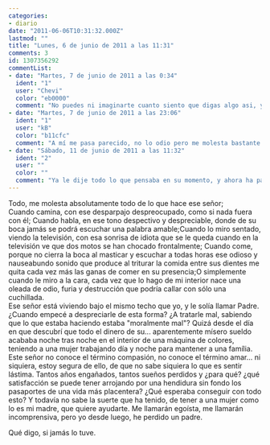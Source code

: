 ```yaml
---
categories:
- diario
date: "2011-06-06T10:31:32.000Z"
lastmod: ""
title: "Lunes, 6 de junio de 2011 a las 11:31"
comments: 3
id: 1307356292
commentList:
- date: "Martes, 7 de junio de 2011 a las 0:34"
  ident: "1"
  user: "Chevi"
  color: "eb0000"
  comment: "No puedes ni imaginarte cuanto siento que digas algo asi, y a la vez te entiendo del todo; mi situacion es casi identica pero con mi madre. Aunque en mi caso no es tanto que ella sea despreciable, simplemente no estoy de acuerdo con su manera de actuar y enfrentarse a las cosas. Y aun asi mi cuerpo/ subconsciente me tortura haciendo que dia tras dia yo imite mas sus patrones de conducta. Odio lo que me esta ocurriendo"
- date: "Martes, 7 de junio de 2011 a las 23:06"
  ident: "1"
  user: "kB"
  color: "b11cfc"
  comment: "A mí me pasa parecido, no lo odio pero me molesta bastante su presencia, y es algo que odio admitir pero es verdad... mi madre lleva años deseando divorciarse y sin atreverse a dar el paso, diciendo \"el año que viene cada uno por su lado...\", pero nunca llega ese momento.   \nY cuando únicamente nos hace caso es ahora, cuando sí se van a separar. Intenta insistentemente arreglarlo todo, pero cómo coño arreglas 15 años de matrimonio sentado en la habitación en frente del ordenador viendo fotos de tías vestidas de cuero y pasando olímpicamente de tu muejr y de tus hijas? cómo? para qué intentas arreglarlo? luego vas a volver a ser igual y vas a tener a una mujer deprimida por tu culpa, envejeciendo a tu lado, esperando que cambies, ya sóla, sin sus hijos que son los únicos que la apoyan...  \nLuego, encima de todo eso, es un hipócrita, va por la calle y el trabajo de simpático y de don perfecto, lo sé porque a veces mi madre y él han estado discutiendo en el ascensor y de repente ha entrado un vecino y él ha puesto la sonrisa mas falsa que puedas ver en la vida... y yo siempre estoy confundida, es como si le detestase y mi conciencia me obligase a apreciarle, y eso es demasiado confuso, un sufrimiento añadido al que él nos provoca a toda la familia...  \nno sabes lo que te entiendo.. gracias a esta página podemos sentirnos apoyados con otras personas que viven algo similar a lo nuestro...  \ntal vez lo mejor sea que te desahogues y le digas todo lo que le tengas que decir, tal vez él reflexione gracias a ti, viendo que lo estás pasando tan mal por su culpa...  \nsuerte"
- date: "Sábado, 11 de junio de 2011 a las 11:32"
  ident: "2"
  user: ""
  color: ""
  comment: "Ya le dije todo lo que pensaba en su momento, y ahora ha parecido cambiar de actitud un poco pero aun así lo que ha hecho es algo que no se puede perdonar, por mucho tiempo que pase. Mi padre tambien hace exactamente lo mismo que el tuyo respecto a aparentar ser el hombre más perfecto del mundo, simpático y además cree que es gracioso con sus comentarios... veo que no estoy sola.   \nEspero que tengas suerte"
---
```


Todo, me molesta absolutamente todo de lo que hace ese señor;   
Cuando camina, con ese desparpajo despreocupado, como si nada fuera con él; Cuando habla, en ese tono despectivo y despreciable, donde de su boca jamás se podrá escuchar una palabra amable;Cuando lo miro sentado, viendo la televisión, con esa sonrisa de idiota que se le queda cuando en la televisión ve que dos motos se han chocado frontalmente; Cuando come, porque no cierra la boca al masticar y escuchar a todas horas ese odioso y nauseabundo sonido que produce al triturar la comida entre sus dientes me quita cada vez más las ganas de comer en su presencia;O simplemente cuando le miro a la cara, cada vez que lo hago de mi interior nace una oleada de odio, furia y destrucción que podría callar con sólo una cuchillada.   
Ese señor está viviendo bajo el mismo techo que yo, y le solía llamar Padre. ¿Cuando empecé a despreciarle de esta forma? ¿A tratarle mal, sabiendo que lo que estaba haciendo estaba "moralmente mal"? Quizá desde el día en que descubrí que todo el dinero de su... aparentemente mísero sueldo acababa noche tras noche en el interior de una máquina de colores, teniendo a una mujer trabajando día y noche para mantener a una família. Este señor no conoce el término compasión, no conoce el término amar... ni siquiera, estoy segura de ello, de que no sabe siquiera lo que es sentir lástima. Tantos años engañados, tantos sueños perdidos y ¿para qué? ¿qué satisfacción se puede tener arrojando por una hendidura sin fondo los pasaportes de una vida más placentera? ¿Qué esperaba conseguir con todo esto? Y todavía no sabe la suerte que ha tenido, de tener a una mujer como lo es mi madre, que quiere ayudarte. Me llamarán egoísta, me llamarán incomprensiva, pero yo desde luego, he perdido un padre.   
  
Qué digo, si jamás lo tuve.